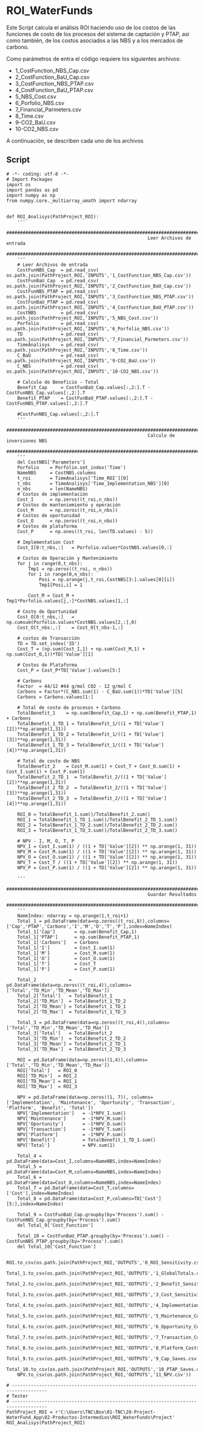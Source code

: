 # ROI_WaterFunds
Este Script calcula el análisis ROI haciendo uso de los costos de las funciones de costo de los procesos del sistema de captación y PTAP, así como también, de los costos asociados a las NBS y a los mercados de carbono.

Como parámetros de entra el código requiere los siguientes archivos:

- 1_CostFunction_NBS_Cap.csv
- 2_CostFunction_BaU_Cap.csv
- 3_CostFunction_NBS_PTAP.csv
- 4_CostFunction_BaU_PTAP.csv
- 5_NBS_Cost.csv
- 6_Porfolio_NBS.csv
- 7_Financial_Parmeters.csv
- 8_Time.csv
- 9-CO2_BaU.csv
- 10-CO2_NBS.csv

A continuación, se describen cada uno de los archivos

## Script
    # -*- coding: utf-8 -*-
    # Import Packages
    import os
    import pandas as pd
    import numpy as np
    from numpy.core._multiarray_umath import ndarray


    def ROI_Analisys(PathProject_ROI):
        '''
        ####################################################################################################################
                                                        Leer Archivos de entrada
        ####################################################################################################################
        '''
        # Leer Archivos de entrada
        CostFunNBS_Cap  = pd.read_csv( os.path.join(PathProject_ROI,'INPUTS','1_CostFunction_NBS_Cap.csv'))
        CostFunBaU_Cap  = pd.read_csv( os.path.join(PathProject_ROI,'INPUTS','2_CostFunction_BaU_Cap.csv'))
        CostFunNBS_PTAP = pd.read_csv( os.path.join(PathProject_ROI,'INPUTS','3_CostFunction_NBS_PTAP.csv'))
        CostFunBaU_PTAP = pd.read_csv( os.path.join(PathProject_ROI,'INPUTS','4_CostFunction_BaU_PTAP.csv'))
        CostNBS         = pd.read_csv( os.path.join(PathProject_ROI,'INPUTS','5_NBS_Cost.csv'))
        Porfolio        = pd.read_csv( os.path.join(PathProject_ROI,'INPUTS','6_Porfolio_NBS.csv'))
        TD              = pd.read_csv( os.path.join(PathProject_ROI,'INPUTS','7_Financial_Parmeters.csv'))
        TimeAnalisys    = pd.read_csv( os.path.join(PathProject_ROI,'INPUTS','8_Time.csv'))
        C_BaU           = pd.read_csv( os.path.join(PathProject_ROI,'INPUTS','9-CO2_BaU.csv'))
        C_NBS           = pd.read_csv( os.path.join(PathProject_ROI,'INPUTS','10-CO2_NBS.csv'))

        # Calculo de Beneficio - Total
        Benefit_Cap     = CostFunBaU_Cap.values[:,2:].T - CostFunNBS_Cap.values[:,2:].T
        Benefit_PTAP    = CostFunBaU_PTAP.values[:,2:].T - CostFunNBS_PTAP.values[:,2:].T

        #CostFunNBS_Cap.values[:,2:].T
        '''
        ####################################################################################################################
                                                        Calculo de inversiones NBS
        ####################################################################################################################
        '''
        del CostNBS['Parameters']
        Porfolio    = Porfolio.set_index('Time')
        NameNBS     = CostNBS.columns
        t_roi       = TimeAnalisys['Time_ROI'][0]
        t_nbs       = TimeAnalisys['Time_Implementation_NBS'][0]
        n_nbs       = len(NameNBS)
        # Costos de implementación
        Cost_I      = np.zeros((t_roi,n_nbs))
        # Costos de manteniemiento y operación
        Cost_M      = np.zeros((t_roi,n_nbs))
        # Costos de oportunidad
        Cost_O      = np.zeros((t_roi,n_nbs))
        # Costos de plataforma
        Cost_P      = np.ones((t_roi, len(TD.values) - 5))

        # Implementation Cost
        Cost_I[0:t_nbs,:]   = Porfolio.values*CostNBS.values[0,:]

        # Costos de Operación y Mantenimiento
        for j in range(0,t_nbs):
            Tmp1 = np.zeros((t_roi, n_nbs))
            for i in range(0,n_nbs):
                Posi = np.arange(j,t_roi,CostNBS[3:].values[0][i])
                Tmp1[Posi,i] = 1

            Cost_M = Cost_M + Tmp1*Porfolio.values[j,:]*CostNBS.values[1,:]

        # Costo de Oportunidad
        Cost_O[0:t_nbs,:]   = np.cumsum(Porfolio.values*CostNBS.values[2,:],0)
        Cost_O[t_nbs:,:]    = Cost_O[t_nbs-1,:]

        # costos de Transacción
        TD = TD.set_index('ID')
        Cost_T = (np.sum(Cost_I,1) + np.sum(Cost_M,1) + np.sum(Cost_O,1))*TD['Value'][1]

        # Costos de Plataforma
        Cost_P = Cost_P*TD['Value'].values[5:]

        # Carbons
        Factor  = 44/12 #44 g/mol CO2 - 12 g/mol C
        Carbons = Factor*(C_NBS.sum(1) - C_BaU.sum(1))*TD['Value'][5]
        Carbons = Carbons.values[1:]

        # Total de costo de procesos + Carbono
        TotalBenefit_1    = np.sum(Benefit_Cap,1) + np.sum(Benefit_PTAP,1) + Carbons
        TotalBenefit_1_TD_1 = TotalBenefit_1/((1 + TD['Value'][2])**np.arange(1,31))
        TotalBenefit_1_TD_2 = TotalBenefit_1/((1 + TD['Value'][3])**np.arange(1,31))
        TotalBenefit_1_TD_3 = TotalBenefit_1/((1 + TD['Value'][4])**np.arange(1,31))

        # Total de costo de NBS
        TotalBenefit_2    = Cost_M.sum(1) + Cost_T + Cost_O.sum(1) + Cost_I.sum(1) + Cost_P.sum(1)
        TotalBenefit_2_TD_1  = TotalBenefit_2/((1 + TD['Value'][2])**np.arange(1,31))
        TotalBenefit_2_TD_2  = TotalBenefit_2/((1 + TD['Value'][3])**np.arange(1,31))
        TotalBenefit_2_TD_3  = TotalBenefit_2/((1 + TD['Value'][4])**np.arange(1,31))

        ROI_0 = TotalBenefit_1.sum()/TotalBenefit_2.sum()
        ROI_1 = TotalBenefit_1_TD_1.sum()/TotalBenefit_2_TD_1.sum()
        ROI_2 = TotalBenefit_1_TD_2.sum()/TotalBenefit_2_TD_2.sum()
        ROI_3 = TotalBenefit_1_TD_3.sum()/TotalBenefit_2_TD_3.sum()

        # NPV - I, M, O, T, P
        NPV_I = Cost_I.sum(1) / ((1 + TD['Value'][2]) ** np.arange(1, 31))
        NPV_M = Cost_M.sum(1) / ((1 + TD['Value'][2]) ** np.arange(1, 31))
        NPV_O = Cost_O.sum(1) / ((1 + TD['Value'][2]) ** np.arange(1, 31))
        NPV_T = Cost_T / ((1 + TD['Value'][2]) ** np.arange(1, 31))
        NPV_P = Cost_P.sum(1) / ((1 + TD['Value'][2]) ** np.arange(1, 31))

        '''
        ####################################################################################################################
                                                        Guardar Resultados
        ####################################################################################################################
        '''
        NameIndex: ndarray = np.arange(1,t_roi+1)
        Total_1 = pd.DataFrame(data=np.zeros((t_roi,8)),columns=['Cap','PTAP','Carbons','I','M','O','T','P'],index=NameIndex)
        Total_1['Cap']       = np.sum(Benefit_Cap,1)
        Total_1['PTAP']      = np.sum(Benefit_PTAP,1)
        Total_1['Carbons']   = Carbons
        Total_1['I']         = Cost_I.sum(1)
        Total_1['M']         = Cost_M.sum(1)
        Total_1['O']         = Cost_O.sum(1)
        Total_1['T']         = Cost_T
        Total_1['P']         = Cost_P.sum(1)

        Total_2            = pd.DataFrame(data=np.zeros((t_roi,4)),columns=['Total','TD_Min','TD_Mean','TD_Max'])
        Total_2['Total']   = TotalBenefit_1
        Total_2['TD_Min']  = TotalBenefit_1_TD_2
        Total_2['TD_Mean'] = TotalBenefit_1_TD_1
        Total_2['TD_Max']  = TotalBenefit_1_TD_3

        Total_3 = pd.DataFrame(data=np.zeros((t_roi,4)),columns=['Total','TD_Min','TD_Mean','TD_Max'])
        Total_3['Total']   = TotalBenefit_2
        Total_3['TD_Min']  = TotalBenefit_2_TD_2
        Total_3['TD_Mean'] = TotalBenefit_2_TD_1
        Total_3['TD_Max']  = TotalBenefit_2_TD_3

        ROI = pd.DataFrame(data=np.zeros((1,4)),columns=['Total','TD_Min','TD_Mean','TD_Max'])
        ROI['Total']   = ROI_0
        ROI['TD_Min']  = ROI_2
        ROI['TD_Mean'] = ROI_1
        ROI['TD_Max']  = ROI_3

        NPV = pd.DataFrame(data=np.zeros((1, 7)), columns=['Implementation', 'Maintenance', 'Oportunity', 'Transaction', 'Platform', 'Benefit', 'Total'])
        NPV['Implementation']   = -1*NPV_I.sum()
        NPV['Maintenance']      = -1*NPV_M.sum()
        NPV['Oportunity']       = -1*NPV_O.sum()
        NPV['Transaction']      = -1*NPV_T.sum()
        NPV['Platform']         = -1*NPV_P.sum()
        NPV['Benefit']          = TotalBenefit_1_TD_1.sum()
        NPV['Total']            = NPV.sum(1)

        Total_4 = pd.DataFrame(data=Cost_I,columns=NameNBS,index=NameIndex)
        Total_5 = pd.DataFrame(data=Cost_M,columns=NameNBS,index=NameIndex)
        Total_6 = pd.DataFrame(data=Cost_O,columns=NameNBS,index=NameIndex)
        Total_7 = pd.DataFrame(data=Cost_T,columns=['Cost'],index=NameIndex)
        Total_8 = pd.DataFrame(data=Cost_P,columns=TD['Cost'][5:],index=NameIndex)

        Total_9 = CostFunBaU_Cap.groupby(by='Process').sum() - CostFunNBS_Cap.groupby(by='Process').sum()
        del Total_9['Cost_Function']

        Total_10 = CostFunBaU_PTAP.groupby(by='Process').sum() - CostFunNBS_PTAP.groupby(by='Process').sum()
        del Total_10['Cost_Function']

        ROI.to_csv(os.path.join(PathProject_ROI,'OUTPUTS','0_ROI_Sensitivity.csv'))
        Total_1.to_csv(os.path.join(PathProject_ROI,'OUTPUTS','1_GlobalTotals.csv'))
        Total_2.to_csv(os.path.join(PathProject_ROI,'OUTPUTS','2_Benefit_Sensitivity.csv'))
        Total_3.to_csv(os.path.join(PathProject_ROI,'OUTPUTS','3_Cost_Sensitivity.csv'))
        Total_4.to_csv(os.path.join(PathProject_ROI,'OUTPUTS','4_Implementation_Costs.csv'))
        Total_5.to_csv(os.path.join(PathProject_ROI,'OUTPUTS','5_Maintenance_Costs.csv'))
        Total_6.to_csv(os.path.join(PathProject_ROI,'OUTPUTS','6_Opportunity_Costs.csv'))
        Total_7.to_csv(os.path.join(PathProject_ROI,'OUTPUTS','7_Transaction_Costs.csv'))
        Total_8.to_csv(os.path.join(PathProject_ROI,'OUTPUTS','8_Platform_Costs.csv'))
        Total_9.to_csv(os.path.join(PathProject_ROI,'OUTPUTS','9_Cap_Saves.csv'))
        Total_10.to_csv(os.path.join(PathProject_ROI,'OUTPUTS','10_PTAP_Saves.csv'))
        NPV.to_csv(os.path.join(PathProject_ROI,'OUTPUTS','11_NPV.csv'))
        
    # -----------------------------------------------------------------------------------
    # Tester
    # -----------------------------------------------------------------------------------
    PathProject_ROI = r'C:\Users\TNC\Box\01-TNC\28-Project-WaterFund_App\02-Productos-Intermedios\ROI_WaterFunds\Project'
    ROI_Analisys(PathProject_ROI)
